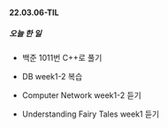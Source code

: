 #### 22.03.06-TIL

##### 오늘 한 일

- 백준 1011번 C++로 풀기

- DB week1-2 복습

- Computer Network week1-2 듣기

- Understanding Fairy Tales week1 듣기

  
